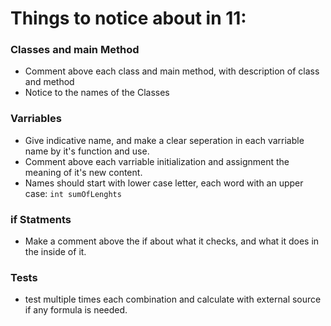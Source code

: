 # Things to notice about in 11:
### Classes and main Method
- Comment above each class and main method, with description of class and method
- Notice to the names of the Classes
### Varriables
- Give indicative name, and make a clear seperation in each varriable name by it's function and use.
- Comment above each varriable initialization and assignment the meaning of it's new content.
- Names should start with lower case letter, each word with an upper case: `int sumOfLenghts`
### if Statments
- Make a comment above the if about what it checks, and what it does in the inside of it.
### Tests
- test multiple times each combination and calculate with external source if any formula is needed.
